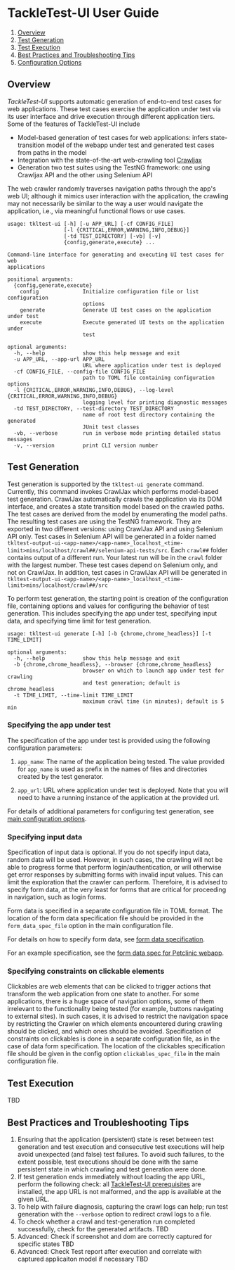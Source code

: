 # TackleTest-UI User Guide

1. [Overview](#overview)
2. [Test Generation](#test-generation)
3. [Test Execution](#test-execution)
4. [Best Practices and Troubleshooting Tips](#best-practices-and-troubleshooting-tips)
5. [Configuration Options](tkltest_ui_config_options.md)

## Overview

*TackleTest-UI* supports automatic generation of end-to-end test cases for web applications. These test cases
exercise the application under test via its user interface and drive execution through different application
tiers. Some of the features of TackleTest-UI include

- Model-based generation of test cases for web applications: infers state-transition model of the webapp under test and generated test cases from paths in the model 
- Integration with the state-of-the-art web-crawling tool [Crawljax](https://github.com/crawljax/crawljax)
- Generation two test suites using the TestNG framework: one using Crawljax API and the other using Selenium API

The web crawler randomly traverses navigation paths through the app's web UI; although it mimics user interaction with the application, the crawling may not 
necessarily be similar to the way a user would navigate the application, i.e., via meaningful functional flows or use cases.

``` 
usage: tkltest-ui [-h] [-u APP_URL] [-cf CONFIG_FILE]
                  [-l {CRITICAL,ERROR,WARNING,INFO,DEBUG}]
                  [-td TEST_DIRECTORY] [-vb] [-v]
                  {config,generate,execute} ...

Command-line interface for generating and executing UI test cases for web
applications

positional arguments:
  {config,generate,execute}
    config              Initialize configuration file or list configuration
                        options
    generate            Generate UI test cases on the application under test
    execute             Execute generated UI tests on the application under
                        test

optional arguments:
  -h, --help            show this help message and exit
  -u APP_URL, --app-url APP_URL
                        URL where application under test is deployed
  -cf CONFIG_FILE, --config-file CONFIG_FILE
                        path to TOML file containing configuration options
  -l {CRITICAL,ERROR,WARNING,INFO,DEBUG}, --log-level {CRITICAL,ERROR,WARNING,INFO,DEBUG}
                        logging level for printing diagnostic messages
  -td TEST_DIRECTORY, --test-directory TEST_DIRECTORY
                        name of root test directory containing the generated
                        JUnit test classes
  -vb, --verbose        run in verbose mode printing detailed status messages
  -v, --version         print CLI version number
``` 

## Test Generation

Test generation is supported by the `tkltest-ui generate` command. Currently, this command invokes CrawlJax
which performs model-based test generation. CrawlJax automatically crawls the application via its DOM interface, 
and creates a state transition model based on the crawled paths. The test cases are derived from the model by
enumerating the model paths. The resulting test cases are using the TestNG framework. They are exported in 
two different versions: using CrawlJax API and using Selenium API only. Test cases in Selenium API will be generated in a folder named `tkltest-output-ui-<app-name>/<app-name>_localhost_<time-limit>mins/localhost/crawl##/selenium-api-tests/src`. 
Each `crawl##` folder contains output of a different run. Your latest run will be in the `crawl` folder with the largest number. 
These test cases depend on Selenium only, and not on CrawlJax. In addition, test cases in CrawlJax API will be generated in `tkltest-output-ui-<app-name>/<app-name>_localhost_<time-limit>mins/localhost/crawl##/src`

To perform test generation, the starting point is creation of the configuration file, containing options and values for configuring the behavior of test generation. 
This includes specifying the app under test, specifying input data, and specifying time limit for test generation.

``` 
usage: tkltest-ui generate [-h] [-b {chrome,chrome_headless}] [-t TIME_LIMIT]

optional arguments:
  -h, --help            show this help message and exit
  -b {chrome,chrome_headless}, --browser {chrome,chrome_headless}
                        browser on which to launch app under test for crawling
                        and test generation; default is chrome_headless
  -t TIME_LIMIT, --time-limit TIME_LIMIT
                        maximum crawl time (in minutes); default is 5 min
``` 

### Specifying the app under test

The specification of the app under test is provided using the following configuration parameters:

1. `app_name`: The name of the application being tested. The value provided for `app_name` is used as prefix in the names of files and directories created by the test generator. 

2. `app_url`: URL where application under test is deployed. Note that you will need to have a running instance of the application 
   at the provided url.

For details of additional parameters for configuring test generation, see [main configuration options](./tkltest_ui_config_options.md#main-configuration-options).
   
### Specifying input data

Specification of input data is optional. If you do not specify input data, random data will 
be used. However, in such cases, the crawling will not be able to progress
forme that perform login/authentication, or will otherwise get error responses by submitting
forms with invalid input values. This can limit the exploration that the crawler can perform.
Therefoire, it is advised  to specify form data, at the very least for forms that are critical for
proceeding in navigation, such as login forms.

Form data is specified in a separate configuration file in TOML format. The location of the 
form data specification file should be provided in the `form_data_spec_file` option in the 
main configuration file.

For details on how to specify form data, see [form data specification](./tkltest_ui_config_options.md#form-data-specification).

For an example specification, see the [form data spec for Petclinic webapp](../../test/ui/data/petclinic/tkltest_ui_formdata_config.toml).
 
### Specifying constraints on clickable elements

Clickables are web elements that can be clicked to trigger actions that transform the 
web application from one state to another. For some applications, there is a huge 
space of navigation options, some of them irrelevant to the functionality being tested (for 
example, buttons navigating to external sites). In such cases, it is advised to restrict 
the navigation space by restricting the Crawler on which elements encountered during crawling should be clicked, 
and which ones should be avoided.
Specification of constraints on clickables is done in a separate configuration file, as in the case of data form specification.
The location of the clickables specification file should be given in the config option `clickables_spec_file`
in the main configuration file. 
    

## Test Execution

TBD

## Best Practices and Troubleshooting Tips

1. Ensuring that the application (persistent) state is reset between test generation and test execution and consecutive test executions will help avoid unexpected (and false) test failures. To avoid such failures, to the extent possible, test executions should be done with the same persistent state in which crawling and test generation were done.
2. If test generation ends immediately without loading the app URL, perform the following check: all [TackleTest-UI prerequisites](../installation.md#prerequisites-for-tackletest-ui) are installed, the app URL is not malformed, and the app is available at the given URL.
3. To help with failure diagnosis, capturing the crawl logs can help; run test generation with the `--verbose` option to redirect crawl logs to a file.
4. To check whether a crawl and test-generation run completed successfully, check for the generated artifacts. TBD
5. Advanced: Check if screenshot and dom are correctly captured for specific states TBD
6. Advanced: Check Test report  after execution and correlate with captured applicaiton model if necessary TBD
